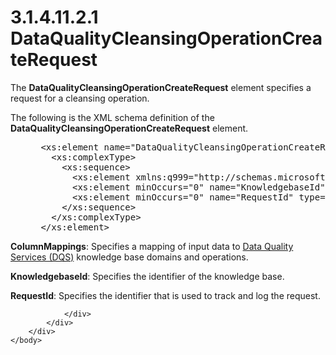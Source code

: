 <html dir="LTR" xmlns:mshelp="http://msdn.microsoft.com/mshelp" xmlns:ddue="http://ddue.schemas.microsoft.com/authoring/2003/5" xmlns:xlink="http://www.w3.org/1999/xlink" xmlns:tool="http://www.microsoft.com/tooltip">
    <head>
        <meta http-equiv="Content-Type" content="text/html; CHARSET=utf-8"></meta>
        <meta name="save" content="history"></meta>
        <title>3.1.4.11.2.1 DataQualityCleansingOperationCreateRequest</title>
        <xml>
            <mshelp:toctitle title="3.1.4.11.2.1 DataQualityCleansingOperationCreateRequest"></mshelp:toctitle>
            <mshelp:rltitle title="[MS-SSMDSWS-15]: DataQualityCleansingOperationCreateRequest"></mshelp:rltitle>
            <mshelp:keyword index="A" term="2e60aabc-79b9-49ab-a80a-09bf96e6924e"></mshelp:keyword>
            <mshelp:attr name="DCSext.ContentType" value="open specification"></mshelp:attr>
            <mshelp:attr name="AssetID" value="2e60aabc-79b9-49ab-a80a-09bf96e6924e"></mshelp:attr>
            <mshelp:attr name="TopicType" value="kbRef"></mshelp:attr>
            <mshelp:attr name="DCSext.Title" value="[MS-SSMDSWS-15]: DataQualityCleansingOperationCreateRequest" />
        </xml>
    </head>
    <body>
        <div id="header">
            <h1 class="heading">3.1.4.11.2.1 DataQualityCleansingOperationCreateRequest</h1>
        </div>
        <div id="mainSection">
            <div id="mainBody">
                <div id="allHistory" class="saveHistory"></div>
                <div id="sectionSection0" class="section" name="collapseableSection">
                    

<p>The <b>DataQualityCleansingOperationCreateRequest</b>
element specifies a request for a cleansing operation.</p>

<p>The following is the XML schema definition of the <b>DataQualityCleansingOperationCreateRequest</b>
element.</p>

<dl>
<dd>
<div><pre> &lt;xs:element name=&quot;DataQualityCleansingOperationCreateRequest&quot; xmlns:xs=&quot;http://www.w3.org/2001/XMLSchema&quot;&gt;
   &lt;xs:complexType&gt;
     &lt;xs:sequence&gt;
       &lt;xs:element xmlns:q999=&quot;http://schemas.microsoft.com/sqlserver/masterdataservices/2009/09&quot; minOccurs=&quot;0&quot; name=&quot;ColumnMappings&quot; nillable=&quot;true&quot; type=&quot;q999:ArrayOfDataSourceFieldMapping&quot; /&gt;
       &lt;xs:element minOccurs=&quot;0&quot; name=&quot;KnowledgebaseId&quot; type=&quot;xs:long&quot; /&gt;
       &lt;xs:element minOccurs=&quot;0&quot; name=&quot;RequestId&quot; type=&quot;ser:guid&quot; /&gt;
     &lt;/xs:sequence&gt;
   &lt;/xs:complexType&gt;
 &lt;/xs:element&gt;
</pre></div>
</dd></dl>

<p><b>ColumnMappings</b>: Specifies a mapping of input
data to <a href="ad350219-f30b-4bac-99e5-6477986f9a7a.htm#gt_496f453f-e293-48d7-b1dd-b17794ff1688">Data Quality
Services (DQS)</a> knowledge base domains and operations.</p>

<p><b>KnowledgebaseId</b>: Specifies the identifier of
the knowledge base.</p>

<p><b>RequestId</b>: Specifies the identifier that is
used to track and log the request.</p>


                </div>
            </div>
        </div>
    </body>
</html>